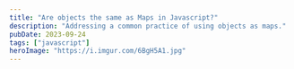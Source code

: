 ```yaml
---
title: "Are objects the same as Maps in Javascript?"
description: "Addressing a common practice of using objects as maps."
pubDate: 2023-09-24
tags: ["javascript"]
heroImage: "https://i.imgur.com/6BgH5A1.jpg"
---
```

